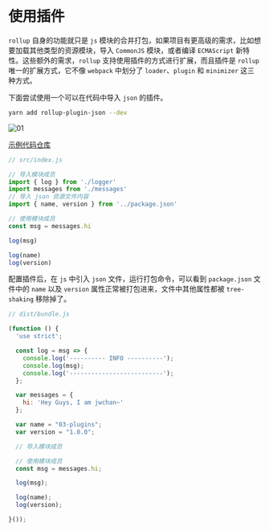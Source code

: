 # 使用插件

`rollup` 自身的功能就只是 `js` 模块的合并打包，如果项目有更高级的需求，比如想要加载其他类型的资源模块，导入 `CommonJS` 模块，或者编译 `ECMAScript` 新特性。这些额外的需求，`rollup` 支持使用插件的方式进行扩展，而且插件是 `rollup` 唯一的扩展方式，它不像 `webpack` 中划分了 `loader`、`plugin` 和 `minimizer` 这三种方式。

下面尝试使用一个可以在代码中导入 `json` 的插件。

```bash
yarn add rollup-plugin-json --dev
```

![01](~public/rollup/03/01.png)

[示例代码仓库](https://github.com/jwchan1996/rollup-play/blob/main/03-plugins)

```javascript
// src/index.js

// 导入模块成员
import { log } from './logger'
import messages from './messages'
// 导入 json 资源文件内容
import { name, version } from '../package.json'

// 使用模块成员
const msg = messages.hi

log(msg)

log(name)
log(version)
```

配置插件后，在 `js` 中引入 `json` 文件，运行打包命令，可以看到 `package.json` 文件中的 `name` 以及 `version` 属性正常被打包进来，文件中其他属性都被 `tree-shaking` 移除掉了。

```javascript
// dist/bundle.js

(function () {
  'use strict';

  const log = msg => {
    console.log('---------- INFO ----------');
    console.log(msg);
    console.log('--------------------------');
  };

  var messages = {
    hi: 'Hey Guys, I am jwchan~'
  };

  var name = "03-plugins";
  var version = "1.0.0";

  // 导入模块成员

  // 使用模块成员
  const msg = messages.hi;

  log(msg);

  log(name);
  log(version);

}());
```